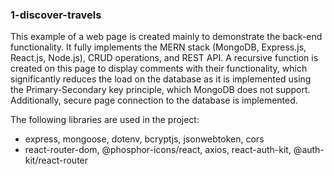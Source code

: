 ### 1-discover-travels

This example of a web page is created mainly to demonstrate the back-end functionality. It fully implements the MERN stack (MongoDB, Express.js, React.js, Node.js), CRUD operations, and REST API. A recursive function is created on this page to display comments with their functionality, which significantly reduces the load on the database as it is implemented using the Primary-Secondary key principle, which MongoDB does not support. Additionally, secure page connection to the database is implemented.

The following libraries are used in the project:

- express, mongoose, dotenv, bcryptjs, jsonwebtoken, cors
- react-router-dom, @phosphor-icons/react, axios, react-auth-kit, @auth-kit/react-router
